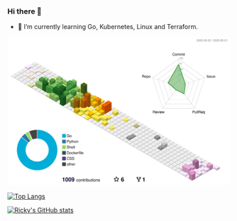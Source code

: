 ### Hi there 👋

- 🌱 I’m currently learning Go, Kubernetes, Linux and Terraform.

<!--
**linzeyan/linzeyan** is a ✨ _special_ ✨ repository because its `README.md` (this file) appears on your GitHub profile.

Here are some ideas to get you started:

- 🔭 I’m currently working on ...
- 🌱 I’m currently learning ...
- 👯 I’m looking to collaborate on ...
- 🤔 I’m looking for help with ...
- 💬 Ask me about ...
- 📫 How to reach me: ...
- 😄 Pronouns: ...
- ⚡ Fun fact: ...
-->

![Ricky's Github Stats](./profile-3d-contrib/profile-season-animate.svg)

[![Top Langs](https://github-readme-stats.vercel.app/api/top-langs/?username=linzeyan&layout=compact)](hhttps://linzeyan.github.io)

[![Ricky's GitHub stats](https://github-readme-stats.vercel.app/api?username=linzeyan&show_icons=true&theme=monokai&hide_border=true&cache_seconds=1800&border_radius=30)](https://linzeyan.github.io)
